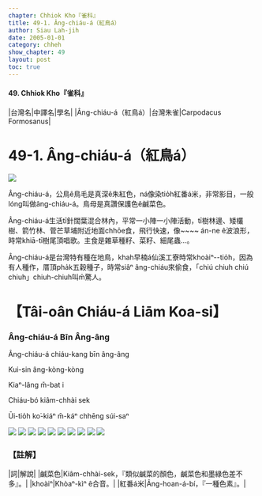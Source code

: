 ```yaml
---
chapter: Chhiok Kho『雀科』
title: 49-1. Âng-chiáu-á（紅鳥á）
author: Siau Lah-jih
date: 2005-01-01    
category: chheh
show_chapter: 49
layout: post
toc: true
---
```


#### 49. Chhiok Kho『雀科』


|台灣名|中譯名|學名|
|Âng-chiáu-á（紅鳥á）|台灣朱雀|Carpodacus Formosanus|


# 49-1. Âng-chiáu-á（紅鳥á）

![](../too5/49/49-1-5.紅鳥á.jpg)


Âng-chiáu-á，公鳥ê鳥毛是真深ê朱紅色，ná像染tio̍h紅番á米，非常影目，一般lóng叫做âng-chiáu-á。鳥母是真讚保護色ê鹹菜色。

Âng-chiáu-á生活tī針闊葉混合林內，平常一小陣一小陣活動，tī樹林邊、矮欉樹、箭竹林、菅芒草埔附近地面chhōe食，飛行快速，像~~~~ án-ne ê波浪形，時常khiā-tī樹尾頂唱歌。主食是雜草種籽、菜籽、細尾蟲…。

Âng-chiáu-á是台灣特有種在地鳥，khah早楠á仙溪工寮時常khoàiⁿ--tio̍h，因為有人種作，厝頂pha̍k五穀種子，時常siâⁿ âng-chiáu來偷食，「chiú chiuh chiú chiuh」chiuh-chiuh叫m̄驚人。




# 【Tâi-oân Chiáu-á Liām Koa-si】

### **Âng-chiáu-á Bīn Âng-âng**

Âng-chiáu-á chiáu-kang bīn âng-âng

Kui-sin âng-kòng-kòng

Kiaⁿ-lâng m̄-bat i

Chiáu-bó kiâm-chhài sek

Ūi-tio̍h ko͘-kiáⁿ m̄-káⁿ chhēng súi-saⁿ




![](../too5/49/49-1-2.紅鳥á.jpg)
![](../too5/49/49-1-9.紅鳥á.jpg)
![](../too5/49/49-1-1.紅鳥á.jpg)
![](../too5/49/49-1-3.紅鳥á.jpg)
![](../too5/49/49-1-4.紅鳥á.jpg)
![](../too5/49/49-1-6.紅鳥á.jpg)
![](../too5/49/49-1-7.紅鳥á.jpg)
![](../too5/49/49-1-8.紅鳥á.jpg)
![](../too5/49/49-1-10.紅鳥á.jpg)
![](../too5/49/49-1-11.紅鳥á.jpg)



### 【註解】

|詞|解說|
|鹹菜色|Kiâm-chhài-sek，『類似鹹菜的顏色，鹹菜色和墨綠色差不多』。|
|khoàiⁿ|Khòaⁿ-kìⁿ ê合音。|
|紅番á米|Âng-hoan-á-bí，『一種色素』。|





